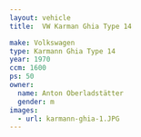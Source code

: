 ```yaml
---
layout: vehicle
title:  VW Karman Ghia Type 14

make: Volkswagen
type: Karmann Ghia Type 14
year: 1970
ccm: 1600
ps: 50
owner:
  name: Anton Oberladstätter
  gender: m
images:
  - url: karmann-ghia-1.JPG
---
```

